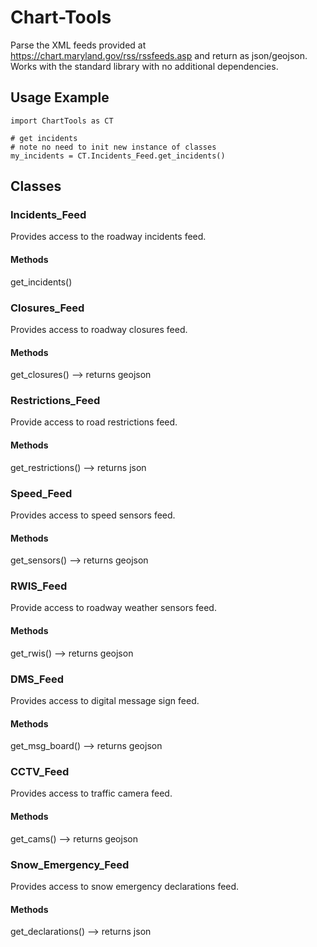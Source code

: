 # Chart-Tools
Parse the XML feeds provided at https://chart.maryland.gov/rss/rssfeeds.asp and return as json/geojson.
Works with the standard library with no additional dependencies.

## Usage Example
    import ChartTools as CT

    # get incidents
    # note no need to init new instance of classes
    my_incidents = CT.Incidents_Feed.get_incidents()

## Classes
### Incidents_Feed
Provides access to the roadway incidents feed.
#### Methods
get_incidents()

### Closures_Feed
Provides access to roadway closures feed.
#### Methods
get_closures() --> returns geojson

### Restrictions_Feed
Provide access to road restrictions feed.
#### Methods
get_restrictions() --> returns json

### Speed_Feed
Provides access to speed sensors feed.
#### Methods
get_sensors() --> returns geojson

### RWIS_Feed
Provide access to roadway weather sensors feed.
#### Methods
get_rwis() --> returns geojson

### DMS_Feed
Provides access to digital message sign feed.
#### Methods
get_msg_board() --> returns geojson

### CCTV_Feed
Provides access to traffic camera feed.
#### Methods
get_cams() --> returns geojson

### Snow_Emergency_Feed
Provides access to snow emergency declarations feed.
#### Methods
get_declarations() --> returns json

